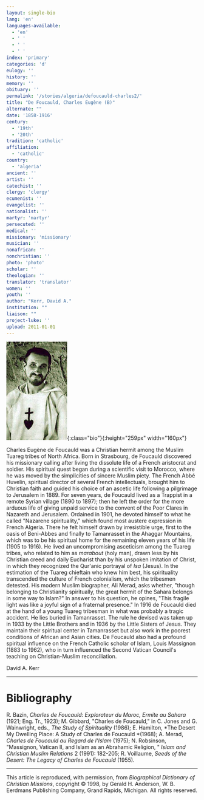 ```yaml
---
layout: single-bio
lang: 'en'
languages-available:
  - 'en'
  - ' '
  - ' '
  - ' '
index: 'primary'
categories: 'd'
eulogy: ''
history: ''
memory: ''
obituary: ''
permalink: '/stories/algeria/defoucauld-charles2/'
title: "De Foucauld, Charles Eugène (B)"
alternate: ""
date: '1858-1916'
century:
  - '19th'
  - '20th'
tradition: 'catholic'
affiliation:
  - 'catholic'
country:
  - 'algeria'
ancient: ''
artist: ''
catechist: ''
clergy: 'clergy'
ecumenist: ''
evangelist: ''
nationalist: ''
martyr: 'martyr'
persecuted: ''
medical: ''
missionary: 'missionary'
musician: ''
nonafrican: ''
nonchristian: ''
photo: 'photo'
scholar: ''
theologian: ''
translator: 'translator'
women: ''
youth: ''
author: "Kerr, David A."
institution: ""
liaison: ""
project-luke: ''
upload: 2011-01-01
---
```


![Charles de Foucauld](/images/bio-pics/algeria/defoucauld2-charles/ChdeFoucauld.jpg){:class="bio"}{:height="259px" width="160px"}

Charles Eugène de Foucauld was a Christian hermit among the Muslim Tuareg tribes of North Africa. Born in Strasbourg, de Foucauld discovered his missionary calling after living the dissolute life of a French aristocrat and soldier. His spiritual quest began during a scientific visit to Morocco, where he was moved by the simplicities of sincere Muslim piety. The French Abbé Huvelin, spiritual director of several French intellectuals, brought him to Christian faith and guided his choice of an ascetic life following a pilgrimage to Jerusalem in 1889. For seven years, de Foucauld lived as a Trappist in a remote Syrian village (1890 to 1897); then he left the order for the more arduous life of giving unpaid service to the convent of the Poor Clares in Nazareth and Jerusalem. Ordained in 1901, he devoted himself to what he called "Nazarene spirituality," which found most austere expression in French Algeria. There he felt himself drawn by irresistible urge, first to the oasis of Beni-Abbes and finally to Tamanrasset in the Ahaggar Mountains, which was to be his spiritual home for the remaining eleven years of his life (1905 to 1916). He lived an uncompromising asceticism among the Tuareg tribes, who related to him as *marabout* (holy man), drawn less by his Christian creed and daily Eucharist than by his unspoken imitation of Christ, in which they recognized the Qur'anic portrayal of *Isa* (Jesus). In the estimation of the Tuareg chieftain who knew him best, his spirituality transcended the culture of French colonialism, which the tribesmen detested. His modern Muslim biographer, Ali Merad, asks whether, "though belonging to Christianity spiritually, the great hermit of the Sahara belongs in some way to Islam?" In answer to his question, he opines, "This fragile light was like a joyful sign of a fraternal presence." In 1916 de Foucauld died at the hand of a young Tuareg tribesman in what was probably a tragic accident. He lies buried in Tamanrasset. The rule he devised was taken up in 1933 by the Little Brothers and in 1936 by the Little Sisters of Jesus. They maintain their spiritual center in Tamanrasset but also work in the poorest conditions of African and Asian cities. De Foucauld also had a profound spiritual influence on the French Catholic scholar of Islam, Louis Massignon (1883 to 1962), who in turn influenced the Second Vatican Council's teaching on Christian-Muslim reconciliation.

David A. Kerr

---

# Bibliography

R. Bazin, *Charles de Foucauld: Explorateur du Maroc, Ermite au Sahara* (1921; Eng. Tr., 1923); M. Gibbard, "Charles de Foucauld," in C. Jones and G. Wainwright, eds., *The Study of Spirituality* (1986); E. Hamilton, *The Desert My Dwelling Place: A Study of Charles de Foucauld *(1968); A. Merad, *Charles de Foucauld au Regard de l'Islam* (1975); N. Robsinson, "Massignon, Vatican II, and Islam as an Abrahamic Religion, " *Islam and Christian Muslim Relations* 2 (1991): 182-205; R. Voillaume, *Seeds of the Desert: The Legacy of Charles de Foucauld* (1955).

---

This article is reproduced, with permission, from *Biographical Dictionary of Christian Missions*, copyright © 1998, by Gerald H. Anderson, W. B. Eerdmans Publishing Company, Grand Rapids, Michigan. All rights reserved.
